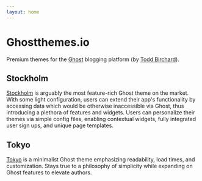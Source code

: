 ```yaml
---
layout: home
---
```

# Ghostthemes.io

Premium themes for the [Ghost](https://ghost.org/) blogging platform  (by [Todd Birchard](https://github.com/toddbirchard)).

## Stockholm

[Stockholm](https://github.com/toddbirchard/ghosttheme-stockholm) is arguably the most feature-rich Ghost theme on the market. With some light configuration, users can extend their app's functionality by accessing data which would be otherwise inaccessible via Ghost, thus introducing a plethora of features and widgets. Users can personalize their themes via simple config files, enabling contextual widgets, fully integrated user sign ups, and unique page templates.

## Tokyo

[Tokyo](https://github.com/toddbirchard/ghosttheme-tokyo) is a minimalist Ghost theme emphasizing readability, load times, and customization. Stays true to a philosophy of simplicity while expanding on Ghost features to elevate authors.
